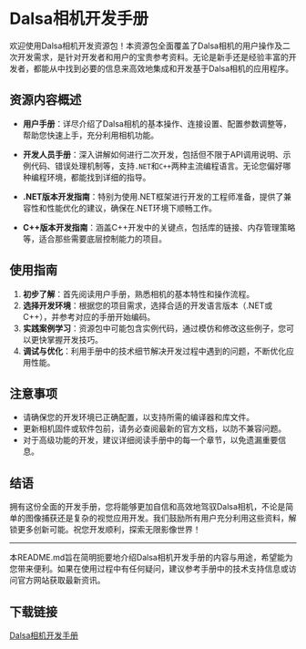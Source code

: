 # Dalsa相机开发手册

欢迎使用Dalsa相机开发资源包！本资源包全面覆盖了Dalsa相机的用户操作及二次开发需求，是针对开发者和用户的宝贵参考资料。无论是新手还是经验丰富的开发者，都能从中找到必要的信息来高效地集成和开发基于Dalsa相机的应用程序。

## 资源内容概述

- **用户手册**：详尽介绍了Dalsa相机的基本操作、连接设置、配置参数调整等，帮助您快速上手，充分利用相机功能。
  
- **开发人员手册**：深入讲解如何进行二次开发，包括但不限于API调用说明、示例代码、错误处理机制等，支持`.NET`和`C++`两种主流编程语言。无论您偏好哪种编程环境，都能找到详细的指导。

- **.NET版本开发指南**：特别为使用.NET框架进行开发的工程师准备，提供了兼容性和性能优化的建议，确保在.NET环境下顺畅工作。

- **C++版本开发指南**：涵盖C++开发中的关键点，包括库的链接、内存管理策略等，适合那些需要底层控制能力的项目。

## 使用指南

1. **初步了解**：首先阅读用户手册，熟悉相机的基本特性和操作流程。
2. **选择开发环境**：根据您的项目需求，选择合适的开发语言版本（.NET或C++），并参考对应的手册开始编码。
3. **实践案例学习**：资源包中可能包含实例代码，通过模仿和修改这些例子，您可以更快掌握开发技巧。
4. **调试与优化**：利用手册中的技术细节解决开发过程中遇到的问题，不断优化应用性能。

## 注意事项

- 请确保您的开发环境已正确配置，以支持所需的编译器和库文件。
- 更新相机固件或软件包前，请务必查阅最新的官方文档，以防不兼容问题。
- 对于高级功能的开发，建议详细阅读手册中的每一个章节，以免遗漏重要信息。

## 结语

拥有这份全面的开发手册，您将能够更加自信和高效地驾驭Dalsa相机，不论是简单的图像捕获还是复杂的视觉应用开发。我们鼓励所有用户充分利用这些资料，解锁更多创新可能。祝您开发顺利，探索无限影像世界！

---

本README.md旨在简明扼要地介绍Dalsa相机开发手册的内容与用途，希望能为您带来便利。如果在使用过程中有任何疑问，建议参考手册中的技术支持信息或访问官方网站获取最新资讯。

## 下载链接

[Dalsa相机开发手册](https://pan.quark.cn/s/7fa7cf868495)